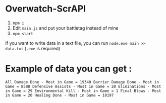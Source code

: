 # Overwatch-ScrAPI

1. `npm i`
2. Edit `main.js` and put your battletag instead of mine
3. `npm start`

If you want to write data in a text file, you can run `node.exe main >> data.txt` (`.exe` is required)


# Example of data you can get :

``All Damage Done - Most in Game = 19340
Barrier Damage Done - Most in Game = 8588
Defensive Assists - Most in Game = 20
Eliminations - Most in Game = 29
Environmental Kill - Most in Game = 1
Final Blows - Most in Game = 20
Healing Done - Most in Game = 10197``
